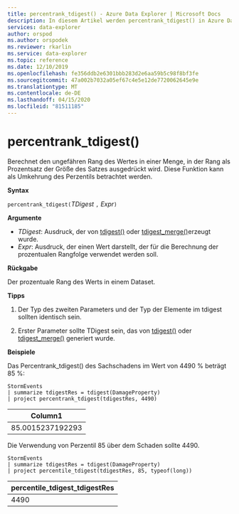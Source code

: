 ```yaml
---
title: percentrank_tdigest() - Azure Data Explorer | Microsoft Docs
description: In diesem Artikel werden percentrank_tdigest() in Azure Data Explorer beschrieben.
services: data-explorer
author: orspod
ms.author: orspodek
ms.reviewer: rkarlin
ms.service: data-explorer
ms.topic: reference
ms.date: 12/10/2019
ms.openlocfilehash: fe356ddb2e6301bbb283d2e6aa59b5c98f8bf3fe
ms.sourcegitcommit: 47a002b7032a05ef67c4e5e12de7720062645e9e
ms.translationtype: MT
ms.contentlocale: de-DE
ms.lasthandoff: 04/15/2020
ms.locfileid: "81511185"
---
```

# <a name="percentrank_tdigest"></a>percentrank_tdigest()

Berechnet den ungefähren Rang des Wertes in einer Menge, in der Rang als Prozentsatz der Größe des Satzes ausgedrückt wird. Diese Funktion kann als Umkehrung des Perzentils betrachtet werden.

**Syntax**

`percentrank_tdigest(`*TDigest* `,` *Expr*`)`

**Argumente**

* *TDigest*: Ausdruck, der von [tdigest()](tdigest-aggfunction.md) oder [tdigest_merge()](tdigest-merge-aggfunction.md)erzeugt wurde.
* *Expr*: Ausdruck, der einen Wert darstellt, der für die Berechnung der prozentualen Rangfolge verwendet werden soll.

**Rückgabe**

Der prozentuale Rang des Werts in einem Dataset.

**Tipps**

1) Der Typ des zweiten Parameters und der Typ der Elemente im tdigest sollten identisch sein.

2) Erster Parameter sollte TDigest sein, das von [tdigest()](tdigest-aggfunction.md) oder [tdigest_merge()](tdigest-merge-aggfunction.md) generiert wurde.

**Beispiele**

Das Percentrank_tdigest() des Sachschadens im Wert von 4490 % beträgt 85 %:

```kusto
StormEvents
| summarize tdigestRes = tdigest(DamageProperty)
| project percentrank_tdigest(tdigestRes, 4490)

```

|Column1|
|---|
|85.0015237192293|


Die Verwendung von Perzentil 85 über dem Schaden sollte 4490.

```kusto
StormEvents
| summarize tdigestRes = tdigest(DamageProperty)
| project percentile_tdigest(tdigestRes, 85, typeof(long))

```

|percentile_tdigest_tdigestRes|
|---|
|4490|